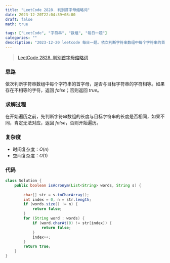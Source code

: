 ```yaml
---
title: "LeetCode 2828. 判别首字母缩略词"
date: 2023-12-20T22:04:39+08:00
draft: false
math: true

tags: ["LeetCode", "字符串", "数组", "每日一题"]
categories: ""
description: "2023-12-20 leetcode 每日一题。依次判断字符串数组中每个字符串的首字母，是否与目标字符串的字符相等。"
---
```


> [LeetCode 2828. 判别首字母缩略词](https://leetcode.cn/problems/check-if-a-string-is-an-acronym-of-words/)

### 思路

依次判断字符串数组中每个字符串的首字母，是否与目标字符串的字符相等。如果存在不相等的字符，返回 $false$；否则返回 $true$。

### 求解过程

在开始遍历之前，先判断字符串数组的长度与目标字符串的长度是否相同，如果不同，肯定无法对应，返回 $false$，否则开始遍历。

### 复杂度

- 时间复杂度：$O(n)$
- 空间复杂度：$O(1)$

### 代码

```java
class Solution {
    public boolean isAcronym(List<String> words, String s) {
        
        char[] str = s.toCharArray();
        int index = 0, n = str.length;
        if (words.size() != n) {
            return false;
        }
        for (String word : words) {
            if (word.charAt(0) != str[index]) {
                return false;
            }
            index++;
        }
        return true;
    }
}
```